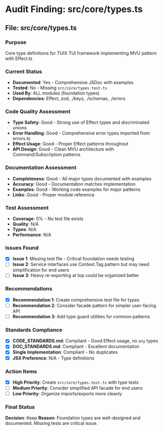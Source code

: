 # Audit Finding: src/core/types.ts

## File: src/core/types.ts

### Purpose
Core type definitions for TUIX TUI framework implementing MVU pattern with Effect.ts

### Current Status
- **Documented**: Yes - Comprehensive JSDoc with examples
- **Tested**: No - Missing `src/core/types.test.ts`
- **Used By**: ALL modules (foundation types)
- **Dependencies**: Effect, zod, ./keys, ./schemas, ./errors

### Code Quality Assessment
- **Type Safety**: Good - Strong use of Effect types and discriminated unions
- **Error Handling**: Good - Comprehensive error types imported from errors.ts
- **Effect Usage**: Good - Proper Effect patterns throughout
- **API Design**: Good - Clean MVU architecture with Command/Subscription patterns

### Documentation Assessment
- **Completeness**: Good - All major types documented with examples
- **Accuracy**: Good - Documentation matches implementation
- **Examples**: Good - Working code examples for major patterns
- **Links**: Good - Proper module reference

### Test Assessment
- **Coverage**: 0% - No test file exists
- **Quality**: N/A
- **Types**: N/A
- **Performance**: N/A

### Issues Found
- [x] **Issue 1**: Missing test file - Critical foundation needs testing
- [ ] **Issue 2**: Service interfaces use Context.Tag pattern but may need simplification for end users
- [ ] **Issue 3**: Heavy re-exporting at top could be organized better

### Recommendations
- [x] **Recommendation 1**: Create comprehensive test file for types
- [ ] **Recommendation 2**: Consider facade pattern for simpler user-facing API
- [ ] **Recommendation 3**: Add type guard utilities for common patterns

### Standards Compliance
- [x] **CODE_STANDARDS.md**: Compliant - Good Effect usage, no `any` types
- [x] **DOC_STANDARDS.md**: Compliant - Excellent documentation
- [x] **Single Implementation**: Compliant - No duplicates
- [x] **JSX Preference**: N/A - Type definitions

### Action Items
- [x] **High Priority**: Create `src/core/types.test.ts` with type tests
- [ ] **Medium Priority**: Consider simplified API facade for end users
- [ ] **Low Priority**: Organize imports/exports more cleanly

### Final Status
**Decision**: Keep
**Reason**: Foundation types are well-designed and documented. Missing tests are critical issue.